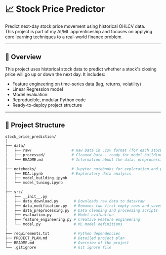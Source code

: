 # 📈 Stock Price Predictor

Predict next-day stock price movement using historical OHLCV data.  
This project is part of my AI/ML apprenticeship and focuses on applying core learning techniques to a real-world finance problem.

---

## 🧠 Overview

This project uses historical stock data to predict whether a stock's closing price will go up or down the next day. It includes:

- Feature engineering on time-series data (lag, returns, volatility)
- Linear Regression model
- Model evaluation 
- Reproducible, modular Python code
- Ready-to-deploy project structure

---

## 📁 Project Structure

```bash
stock_price_prediction/
│
├── data/
│   ├── raw/                  # Raw Data in .csv format (for each stock)
│   ├── processed/            # Cleaned Data - ready for model building
│   └── README.md             # Information about the data, preprocessing steps, and dataset sources
│
├── notebooks/                # Jupyter notebooks for exploration and prototyping
│   ├── EDA.ipynb             # Exploratory data analysis
│   ├── model_building.ipynb
│   └── model_tuning.ipynb
│
├── src/
│   ├── __init__.py
│   ├── data_download.py       # Downloads raw data to data/raw
│   ├── data_modification.py   # Removes two first empty rows and saves modified files
│   ├── data_preprocessing.py  # Data cleaning and processing scripts
│   ├── evaluation.py          # Model evaluation
│   ├── feature_engineering.py # Creative Feature engineering 
│   └── model.py               # ML model definitions
│
├── requirements.txt           # Python dependencies
├── PROJECT_PLAN.md            # Detailed project plan
├── README.md                  # Overview of the project
└── .gitignore                 # Git ignore file

